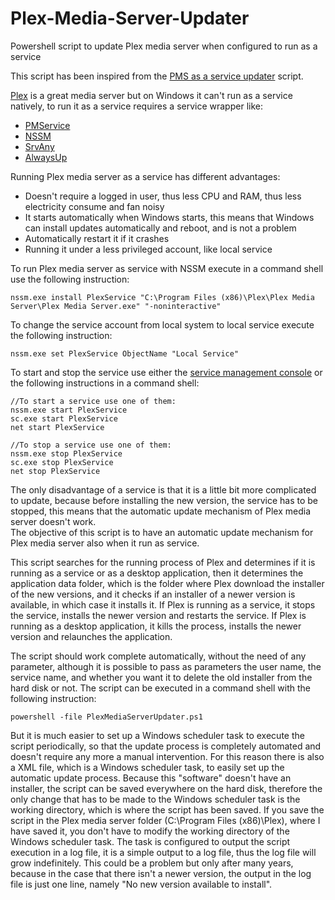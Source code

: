 # Plex-Media-Server-Updater
Powershell script to update Plex media server when configured to run as a service

This script has been inspired from the [PMS as a service updater](https://forums.plex.tv/discussion/136596/utility-pms-as-a-service-updater) script.  

[Plex](https://plex.tv/) is a great media server but on Windows it can't run as a service natively, to run it as a service requires a service wrapper like:
* [PMService](https://github.com/cjmurph/PmsService)
* [NSSM](https://nssm.cc/)
* [SrvAny](https://www.microsoft.com/en-us/download/details.aspx?id=17657)
* [AlwaysUp](http://www.coretechnologies.com/products/AlwaysUp/)

Running Plex media server as a service has different advantages:
* Doesn't require a logged in user, thus less CPU and RAM, thus less electricity consume and fan noisy
* It starts automatically when Windows starts, this means that Windows can install updates automatically and reboot, and is not a problem
* Automatically restart it if it crashes
* Running it under a less privileged account, like local service  

To run Plex media server as service with NSSM execute in a command shell use the following instruction:

```nssm.exe install PlexService "C:\Program Files (x86)\Plex\Plex Media Server\Plex Media Server.exe" "-noninteractive"```

To change the service account from local system to local service execute the following instruction:

```nssm.exe set PlexService ObjectName "Local Service"```

To start and stop the service use either the [service management console](http://www.windows-commandline.com/run-command-for-services-management/) or the following instructions in a command shell:

```
//To start a service use one of them:
nssm.exe start PlexService
sc.exe start PlexService
net start PlexService

//To stop a service use one of them:
nssm.exe stop PlexService
sc.exe stop PlexService
net stop PlexService
```

The only disadvantage of a service is that it is a little bit more complicated to update, because before installing the new version, the service has to be stopped, this means that the automatic update mechanism of Plex media server doesn't work.  
The objective of this script is to have an automatic update mechanism for Plex media server also when it run as service.  

This script searches for the running process of Plex and determines if it is running as a service or as a desktop application, then it determines the application data folder, which is the folder where Plex download the installer of the new versions, and it checks if an installer of a newer version is available, in which case it installs it. If Plex is running as a service, it  stops the service, installs the newer version and restarts the service. If Plex is running as a desktop application, it kills the process, installs the newer version and relaunches the application.

The script should work complete automatically, without the need of any parameter, although it is possible to pass as parameters the user name, the service name, and whether you want it to delete the old installer from the hard disk or not.
The script can be executed in a command shell with the following instruction:  

```powershell -file PlexMediaServerUpdater.ps1```  

But it is much easier to set up a Windows scheduler task to execute the script periodically, so that the update process is completely automated and doesn't require any more a manual intervention.
For this reason there is also a XML file, which is a Windows scheduler task, to easily set up the automatic update process. 
Because this "software" doesn't have an installer, the script can be saved everywhere on the hard disk, therefore the only change that has to be made to the Windows scheduler task is the working directory, which is where the script has been saved.
If you save the script in the Plex media server folder (C:\Program Files (x86)\Plex), where I have saved it, you don't have to modify the working directory of the Windows scheduler task.
The task is configured to output the script execution in a log file, it is a simple output to a log file, thus the log file will grow indefinitely. This could be a problem but only after many years, because in the case that there isn't a newer version, the output in the log file is just one line, namely "No new version available to install".
